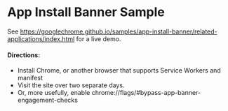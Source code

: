 App Install Banner Sample
===

See https://googlechrome.github.io/samples/app-install-banner/related-applications/index.html for a live demo.


#### Directions:

* Install Chrome, or another browser that supports Service Workers and manifest
* Visit the site over two separate days.
* Or, more usefully, enable chrome://flags/#bypass-app-banner-engagement-checks
